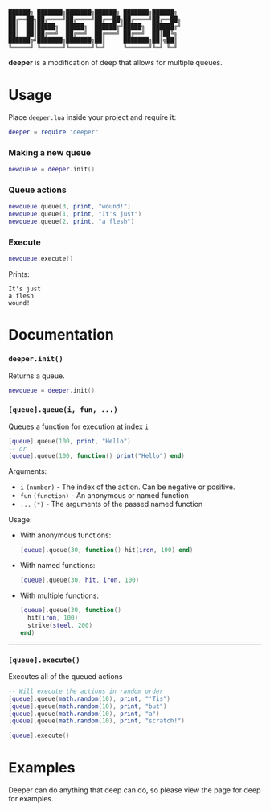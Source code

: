 ```
██████╗ ███████╗███████╗██████╗ ███████╗██████╗
██╔══██╗██╔════╝██╔════╝██╔══██╗██╔════╝██╔══██╗
██║  ██║█████╗  █████╗  ██████╔╝█████╗  ██████╔╝
██║  ██║██╔══╝  ██╔══╝  ██╔═══╝ ██╔══╝  ██║██╚╗
██████╔╝███████╗███████╗██║     ███████╗██║╗██║
╚═════╝ ╚══════╝╚══════╝╚═╝     ╚══════╝╚═╝ ╚═╝
```

**deeper** is a modification of deep that allows for multiple queues.

# Usage
Place `deeper.lua` inside your project and require it:

```lua
deeper = require "deeper"
```

### Making a new queue
```lua
newqueue = deeper.init()
```
### Queue actions
```lua
newqueue.queue(3, print, "wound!")
newqueue.queue(1, print, "It's just")
newqueue.queue(2, print, "a flesh")
```

### Execute
```lua
newqueue.execute()
```
Prints:
```
It's just
a flesh
wound!
```

# Documentation

### `deeper.init()`
Returns a queue.
```lua
newqueue = deeper.init()
```
### `[queue].queue(i, fun, ...)`
Queues a function for execution at index `i`

```lua
[queue].queue(100, print, "Hello")
-- or
[queue].queue(100, function() print("Hello") end)
```

Arguments:
* `i` `(number)` - The index of the action. Can be negative or positive.
* `fun` `(function)` - An anonymous or named function
* `...` `(*)` - The arguments of the passed named function

Usage:

* With anonymous functions: 
	```lua
	[queue].queue(30, function() hit(iron, 100) end)
	```

* With named functions: 
	```lua
	[queue].queue(30, hit, iron, 100)
	```

* With multiple functions:
	```lua
	[queue].queue(30, function()
	  hit(iron, 100)
	  strike(steel, 200)
	end)
	```
---

### `[queue].execute()`
Executes all of the queued actions

```lua
-- Will execute the actions in random order
[queue].queue(math.random(10), print, "'Tis")
[queue].queue(math.random(10), print, "but")
[queue].queue(math.random(10), print, "a")
[queue].queue(math.random(10), print, "scratch!")

[queue].execute()
```

# Examples
Deeper can do anything that deep can do, so please view the page for deep for examples.

